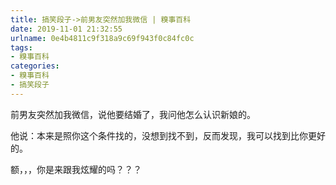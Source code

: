 ```yaml
---
title: 搞笑段子->前男友突然加我微信 | 糗事百科
date: 2019-11-01 21:32:55
urlname: 0e4b4811c9f318a9c69f943f0c84fc0c
tags: 
- 糗事百科
categories:
- 糗事百科
- 搞笑段子
---
```

前男友突然加我微信，说他要结婚了，我问他怎么认识新娘的。

他说：本来是照你这个条件找的，没想到找不到，反而发现，我可以找到比你更好的。

额，，，你是来跟我炫耀的吗？？？


